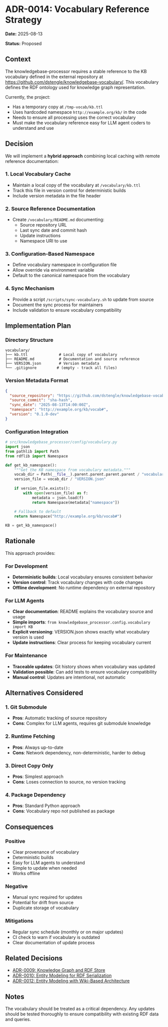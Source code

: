 # ADR-0014: Vocabulary Reference Strategy

**Date:** 2025-08-13

**Status:** Proposed

## Context

The knowledgebase-processor requires a stable reference to the KB vocabulary defined in the external repository at https://github.com/dstengle/knowledgebase-vocabulary/. This vocabulary defines the RDF ontology used for knowledge graph representation.

Currently, the project:
- Has a temporary copy at `/tmp-vocab/kb.ttl`
- Uses hardcoded namespace `http://example.org/kb/` in the code
- Needs to ensure all processing uses the correct vocabulary
- Must make the vocabulary reference easy for LLM agent coders to understand and use

## Decision

We will implement a **hybrid approach** combining local caching with remote reference documentation:

### 1. Local Vocabulary Cache
- Maintain a local copy of the vocabulary at `/vocabulary/kb.ttl`
- Track this file in version control for deterministic builds
- Include version metadata in the file header

### 2. Source Reference Documentation
- Create `/vocabulary/README.md` documenting:
  - Source repository URL
  - Last sync date and commit hash
  - Update instructions
  - Namespace URI to use

### 3. Configuration-Based Namespace
- Define vocabulary namespace in configuration file
- Allow override via environment variable
- Default to the canonical namespace from the vocabulary

### 4. Sync Mechanism
- Provide a script `/scripts/sync-vocabulary.sh` to update from source
- Document the sync process for maintainers
- Include validation to ensure vocabulary compatibility

## Implementation Plan

### Directory Structure
```
vocabulary/
├── kb.ttl              # Local copy of vocabulary
├── README.md           # Documentation and source reference
├── VERSION.json        # Version metadata
└── .gitignore         # (empty - track all files)
```

### Version Metadata Format
```json
{
  "source_repository": "https://github.com/dstengle/knowledgebase-vocabulary",
  "source_commit": "sha-hash",
  "sync_date": "2025-08-13T14:00:00Z",
  "namespace": "http://example.org/kb/vocab#",
  "version": "0.1.0-dev"
}
```

### Configuration Integration
```python
# src/knowledgebase_processor/config/vocabulary.py
import json
from pathlib import Path
from rdflib import Namespace

def get_kb_namespace():
    """Get the KB namespace from vocabulary metadata."""
    vocab_dir = Path(__file__).parent.parent.parent.parent / "vocabulary"
    version_file = vocab_dir / "VERSION.json"
    
    if version_file.exists():
        with open(version_file) as f:
            metadata = json.load(f)
            return Namespace(metadata["namespace"])
    
    # Fallback to default
    return Namespace("http://example.org/kb/vocab#")

KB = get_kb_namespace()
```

## Rationale

This approach provides:

### For Development
- **Deterministic builds**: Local vocabulary ensures consistent behavior
- **Version control**: Track vocabulary changes with code changes
- **Offline development**: No runtime dependency on external repository

### For LLM Agents
- **Clear documentation**: README explains the vocabulary source and usage
- **Simple imports**: `from knowledgebase_processor.config.vocabulary import KB`
- **Explicit versioning**: VERSION.json shows exactly what vocabulary version is used
- **Update instructions**: Clear process for keeping vocabulary current

### For Maintenance
- **Traceable updates**: Git history shows when vocabulary was updated
- **Validation possible**: Can add tests to ensure vocabulary compatibility
- **Manual control**: Updates are intentional, not automatic

## Alternatives Considered

### 1. Git Submodule
- **Pros**: Automatic tracking of source repository
- **Cons**: Complex for LLM agents, requires git submodule knowledge

### 2. Runtime Fetching
- **Pros**: Always up-to-date
- **Cons**: Network dependency, non-deterministic, harder to debug

### 3. Direct Copy Only
- **Pros**: Simplest approach
- **Cons**: Loses connection to source, no version tracking

### 4. Package Dependency
- **Pros**: Standard Python approach
- **Cons**: Vocabulary repo not published as package

## Consequences

### Positive
- Clear provenance of vocabulary
- Deterministic builds
- Easy for LLM agents to understand
- Simple to update when needed
- Works offline

### Negative
- Manual sync required for updates
- Potential for drift from source
- Duplicate storage of vocabulary

### Mitigations
- Regular sync schedule (monthly or on major updates)
- CI check to warn if vocabulary is outdated
- Clear documentation of update process

## Related Decisions

- [ADR-0009: Knowledge Graph and RDF Store](0009-knowledge-graph-rdf-store.md)
- [ADR-0010: Entity Modeling for RDF Serialization](0010-entity-modeling-for-rdf-serialization.md)
- [ADR-0012: Entity Modeling with Wiki-Based Architecture](0012-entity-modeling-with-wiki-based-architecture.md)

## Notes

The vocabulary should be treated as a critical dependency. Any updates should be tested thoroughly to ensure compatibility with existing RDF data and queries.